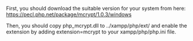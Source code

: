 First, you should download the suitable version for your system from here: https://pecl.php.net/package/mcrypt/1.0.3/windows

Then, you should copy php_mcrypt.dll to ../xampp/php/ext/ and enable the extension by adding extension=mcrypt to your xampp/php/php.ini file.